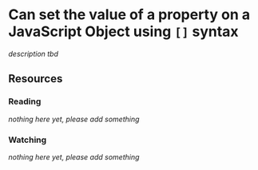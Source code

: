 # Can set the value of a property on a JavaScript Object using `[]` syntax

_description tbd_

## Resources

### Reading

_nothing here yet, please add something_

### Watching

_nothing here yet, please add something_
